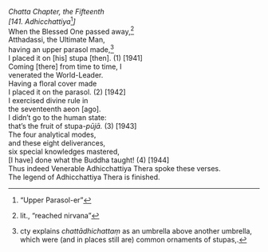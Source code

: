 *Chatta Chapter, the Fifteenth*  
*\[141. Adhicchattiya*[^1]*\]*  
When the Blessed One passed away,[^2]  
Atthadassi, the Ultimate Man,  
having an upper parasol made,[^3]  
I placed it on \[his\] stupa \[then\]. (1) \[1941\]  
Coming \[there\] from time to time, I  
venerated the World-Leader.  
Having a floral cover made  
I placed it on the parasol. (2) \[1942\]  
I exercised divine rule in  
the seventeenth aeon \[ago\].  
I didn’t go to the human state:  
that’s the fruit of stupa-*pūjā.* (3) \[1943\]  
The four analytical modes,  
and these eight deliverances,  
six special knowledges mastered,  
\[I have\] done what the Buddha taught! (4) \[1944\]  
Thus indeed Venerable Adhicchattiya Thera spoke these verses.  
The legend of Adhicchattiya Thera is finished.  
[^1]: “Upper Parasol-er”  
[^2]: lit., “reached nirvana”  
[^3]: cty explains *chattādhichattaṃ* as an umbrella above another
    umbrella, which were (and in places still are) common ornaments of
    stupas,.
